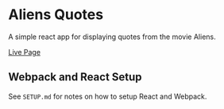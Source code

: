 # Aliens Quotes

A simple react app for displaying quotes from the movie Aliens.

[Live Page](https://tomahawk-jupiter.github.io/aliens-quotes/)

## Webpack and React Setup

See `SETUP.md` for notes on how to setup React and Webpack.
